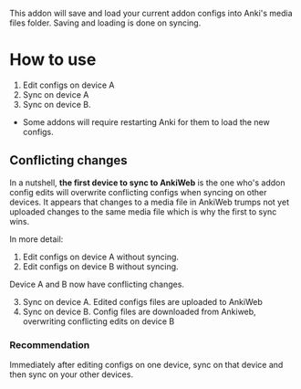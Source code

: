 This addon will save and load your current addon configs into Anki's media files folder.
Saving and loading is done on syncing.

# How to use

1. Edit configs on device A
2. Sync on device A
3. Sync on device B.
 - Some addons will require restarting Anki for them to load the new configs.

## Conflicting changes

In a nutshell, **the first device to sync to AnkiWeb** is the one who's addon config edits will overwrite conflicting configs when syncing on other devices. 
It appears that changes to a media file in AnkiWeb trumps not yet uploaded changes to the same media file which is why the first to sync wins.

In more detail:

1. Edit configs on device A without syncing.
2. Edit configs on device B without syncing.

Device A and B now have conflicting changes.

3. Sync on device A. Edited configs files are uploaded to AnkiWeb
4. Sync on device B. Config files are downloaded from Ankiweb, overwriting conflicting edits on device B

### Recommendation

Immediately after editing configs on one device, sync on that device and then sync on your other devices.
